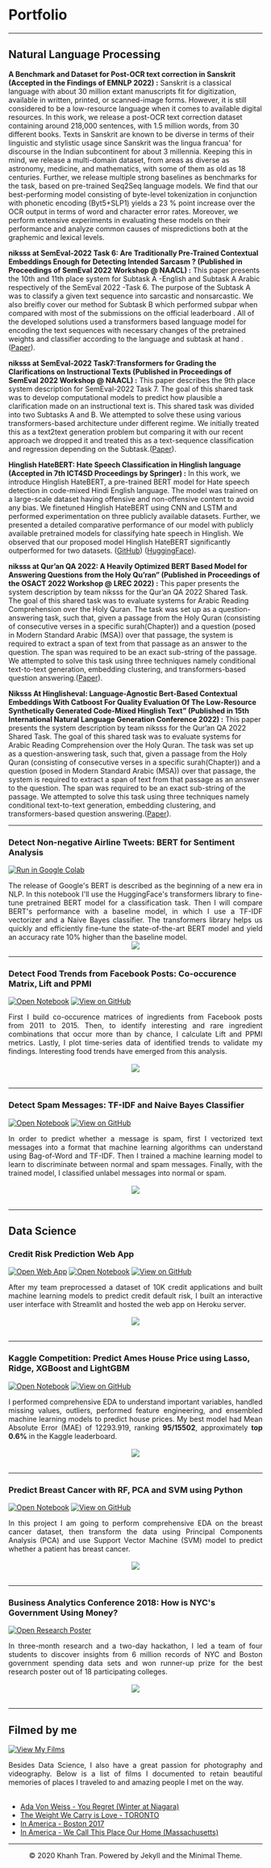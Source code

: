 # Portfolio
---
## Natural Language Processing

**A Benchmark and Dataset for Post-OCR text correction in Sanskrit (Accepted in the Findings of EMNLP 2022) :** Sanskrit is a classical language with about 30 million extant manuscripts fit for digitization, available in written, printed, or scanned-image forms. However, it is still considered to be a low-resource language when it comes to available digital resources.  In this work, we release a post-OCR text correction dataset containing around 218,000 sentences, with 1.5 million words, from 30 different books. Texts in Sanskrit are known to be diverse in terms of their linguistic and stylistic usage since Sanskrit was the lingua francua' for discourse in the Indian subcontinent for about 3 millennia. Keeping this in mind, we release a multi-domain dataset, from areas as diverse as astronomy, medicine, and mathematics, with some of them as old as 18 centuries. Further, we release multiple strong baselines as benchmarks for the task, based on pre-trained Seq2Seq language models. We find that our best-performing model consisting of byte-level tokenization in conjunction with phonetic encoding (Byt5+SLP1) yields a 23 % point increase over the OCR output in terms of word and character error rates. Moreover, we perform extensive experiments in evaluating these models on their performance and analyze common causes of mispredictions both at the graphemic and lexical levels.

**niksss at SemEval-2022 Task 6: Are Traditionally Pre-Trained Contextual Embeddings Enough for Detecting Intended Sarcasm ? (Published in Proceedings of SemEval 2022 Workshop @ NAACL) :** This paper presents the 10th and 11th place system for Subtask A -English and Subtask A Arabic respectively of the SemEval 2022 -Task 6. The purpose of the Subtask A was to classify a given text sequence into sarcastic and nonsarcastic. We also breifly cover our method for Subtask B which performed subpar when compared with most of the submissions on the official leaderboard . All of the developed solutions used a transformers based language model for encoding the text sequences with necessary changes of the pretrained weights and classifier according to the language and subtask at hand .([Paper](https://aclanthology.org/2022.semeval-1.127/)).

**niksss at SemEval-2022 Task7:Transformers for Grading the Clarifications on Instructional Texts (Published in Proceedings of SemEval 2022 Workshop @ NAACL) :** This paper describes the 9th place system description for SemEval-2022 Task 7. The goal of this shared task was to develop computational models to predict how plausible a clarification made on an instructional text is. This shared task was divided into two Subtasks A and B. We attempted to solve these using various transformers-based architecture under different regime. We initially treated this as a text2text generation problem but comparing it with our recent approach we dropped it and treated this as a text-sequence classification and regression depending on the Subtask.([Paper](https://aclanthology.org/2022.semeval-1.154/)).

**Hinglish HateBERT: Hate Speech Classification in Hinglish language (Accepted in 7th ICT4SD Proceedings by Springer) :** In this work, we introduce Hinglish HateBERT, a pre-trained BERT model for Hate speech detection in code-mixed Hindi English language. The model was trained on a large-scale dataset having offensive and non-offensive content to avoid any bias. We finetuned Hinglish HateBERT using CNN and LSTM and performed experimentation on three publicly available datasets. Further, we presented a detailed comparative performance of our model with publicly available pretrained models for classifying hate speech in Hinglish. We observed that our proposed model Hinglish HateBERT significantly outperformed for two datasets.
 ([GitHub](https://github.com/nikhilbyte/EH-Code-Mixed-BERT)) ([HuggingFace](https://huggingface.co/niksss/Hinglish-HATEBERT)).

**niksss at Qur’an QA 2022: A Heavily Optimized BERT Based Model for Answering Questions from the Holy Qu’ran” (Published in Proceedings of the OSACT 2022 Workshop @ LREC 2022) :** This paper presents the system description by team niksss for the Qur’an QA 2022 Shared Task. The goal of this shared task was to evaluate systems for Arabic Reading Comprehension over the Holy Quran. The task was set up as a question-answering task, such that, given a passage from the Holy Quran (consisting of consecutive verses in a specific surah(Chapter)) and a question (posed in Modern Standard Arabic (MSA)) over that passage, the system is required to extract a span of text from that passage as an answer to the question. The span was required to be an exact sub-string of the passage. We attempted to solve this task using three techniques namely conditional text-to-text generation, embedding clustering, and transformers-based question answering.([Paper](http://www.lrec-conf.org/proceedings/lrec2022/workshops/OSACT/pdf/2022.osact-1.15.pdf)).

**Niksss At Hinglisheval: Language-Agnostic Bert-Based Contextual Embeddings With Catboost For Quality Evaluation Of The Low-Resource Synthetically Generated Code-Mixed Hinglish Text” (Published in 15th International Natural Language Generation Conference 2022) :** This paper presents the system description by team niksss for the Qur’an QA 2022 Shared Task. The goal of this shared task was to evaluate systems for Arabic Reading Comprehension over the Holy Quran. The task was set up as a question-answering task, such that, given a passage from the Holy Quran (consisting of consecutive verses in a specific surah(Chapter)) and a question (posed in Modern Standard Arabic (MSA)) over that passage, the system is required to extract a span of text from that passage as an answer to the question. The span was required to be an exact sub-string of the passage. We attempted to solve this task using three techniques namely conditional text-to-text generation, embedding clustering, and transformers-based question answering.([Paper](https://inlgmeeting.github.io/poster_paper34.html)).



---
### Detect Non-negative Airline Tweets: BERT for Sentiment Analysis

[![Run in Google Colab](https://img.shields.io/badge/Colab-Run_in_Google_Colab-blue?logo=Google&logoColor=FDBA18)](https://colab.research.google.com/drive/1f32gj5IYIyFipoINiC8P3DvKat-WWLUK)

<div style="text-align: justify">The release of Google's BERT is described as the beginning of a new era in NLP. In this notebook I'll use the HuggingFace's transformers library to fine-tune pretrained BERT model for a classification task. Then I will compare BERT's performance with a baseline model, in which I use a TF-IDF vectorizer and a Naive Bayes classifier. The transformers library helps us quickly and efficiently fine-tune the state-of-the-art BERT model and yield an accuracy rate 10% higher than the baseline model.</div>

<center><img src="images/BERT-classification.png"/></center>

---
### Detect Food Trends from Facebook Posts: Co-occurence Matrix, Lift and PPMI

[![Open Notebook](https://img.shields.io/badge/Jupyter-Open_Notebook-blue?logo=Jupyter)](projects/detect-food-trends-facebook.html)
[![View on GitHub](https://img.shields.io/badge/GitHub-View_on_GitHub-blue?logo=GitHub)](https://github.com/chriskhanhtran/facebook-detect-food-trends)

<div style="text-align: justify">First I build co-occurence matrices of ingredients from Facebook posts from 2011 to 2015. Then, to identify interesting and rare ingredient combinations that occur more than by chance, I calculate Lift and PPMI metrics. Lastly, I plot time-series data of identified trends to validate my findings. Interesting food trends have emerged from this analysis.</div>
<br>
<center><img src="images/fb-food-trends.png"></center>
<br>

---
### Detect Spam Messages: TF-IDF and Naive Bayes Classifier

[![Open Notebook](https://img.shields.io/badge/Jupyter-Open_Notebook-blue?logo=Jupyter)](projects/detect-spam-nlp.html)
[![View on GitHub](https://img.shields.io/badge/GitHub-View_on_GitHub-blue?logo=GitHub)](https://github.com/chriskhanhtran/detect-spam-messages-nlp/blob/master/detect-spam-nlp.ipynb)

<div style="text-align: justify">In order to predict whether a message is spam, first I vectorized text messages into a format that machine learning algorithms can understand using Bag-of-Word and TF-IDF. Then I trained a machine learning model to learn to discriminate between normal and spam messages. Finally, with the trained model, I classified unlabel messages into normal or spam.</div>
<br>
<center><img src="images/detect-spam-nlp.png"/></center>
<br>

---
## Data Science

### Credit Risk Prediction Web App

[![Open Web App](https://img.shields.io/badge/Heroku-Open_Web_App-blue?logo=Heroku)](http://credit-risk.herokuapp.com/)
[![Open Notebook](https://img.shields.io/badge/Jupyter-Open_Notebook-blue?logo=Jupyter)](https://github.com/chriskhanhtran/credit-risk-prediction/blob/master/documents/Notebook.ipynb)
[![View on GitHub](https://img.shields.io/badge/GitHub-View_on_GitHub-blue?logo=GitHub)](https://github.com/chriskhanhtran/credit-risk-prediction)

<div style="text-align: justify">After my team preprocessed a dataset of 10K credit applications and built machine learning models to predict credit default risk, I built an interactive user interface with Streamlit and hosted the web app on Heroku server.</div>
<br>
<center><img src="images/credit-risk-webapp.png"/></center>
<br>

---
### Kaggle Competition: Predict Ames House Price using Lasso, Ridge, XGBoost and LightGBM

[![Open Notebook](https://img.shields.io/badge/Jupyter-Open_Notebook-blue?logo=Jupyter)](projects/ames-house-price.html)
[![View on GitHub](https://img.shields.io/badge/GitHub-View_on_GitHub-blue?logo=GitHub)](https://github.com/chriskhanhtran/kaggle-house-price/blob/master/ames-house-price.ipynb)

<div style="text-align: justify">I performed comprehensive EDA to understand important variables, handled missing values, outliers, performed feature engineering, and ensembled machine learning models to predict house prices. My best model had Mean Absolute Error (MAE) of 12293.919, ranking <b>95/15502</b>, approximately <b>top 0.6%</b> in the Kaggle leaderboard.</div>
<br>
<center><img src="images/ames-house-price.jpg"/></center>
<br>

---
### Predict Breast Cancer with RF, PCA and SVM using Python

[![Open Notebook](https://img.shields.io/badge/Jupyter-Open_Notebook-blue?logo=Jupyter)](projects/breast-cancer.html)
[![View on GitHub](https://img.shields.io/badge/GitHub-View_on_GitHub-blue?logo=GitHub)](https://github.com/chriskhanhtran/predict-breast-cancer-with-rf-pca-svm/blob/master/breast-cancer.ipynb)

<div style="text-align: justify">In this project I am going to perform comprehensive EDA on the breast cancer dataset, then transform the data using Principal Components Analysis (PCA) and use Support Vector Machine (SVM) model to predict whether a patient has breast cancer.</div>
<br>
<center><img src="images/breast-cancer.png"/></center>
<br>

---
### Business Analytics Conference 2018: How is NYC's Government Using Money?

[![Open Research Poster](https://img.shields.io/badge/PDF-Open_Research_Poster-blue?logo=adobe-acrobat-reader&logoColor=white)](pdf/bac2018.pdf)

<div style="text-align: justify">In three-month research and a two-day hackathon, I led a team of four students to discover insights from 6 million records of NYC and Boston government spending data sets and won runner-up prize for the best research poster out of 18 participating colleges.</div>
<br>
<center><img src="images/bac2018.JPG"/></center>
<br>

---
## Filmed by me

[![View My Films](https://img.shields.io/badge/YouTube-View_My_Films-grey?logo=youtube&labelColor=FF0000)](https://www.youtube.com/watch?v=vfZwdEWgUPE)

<div style="text-align: justify">Besides Data Science, I also have a great passion for photography and videography. Below is a list of films I documented to retain beautiful memories of places I traveled to and amazing people I met on the way.</div>
<br>

- [Ada Von Weiss - You Regret (Winter at Niagara)](https://www.youtube.com/watch?v=-5esqvmPnHI)
- [The Weight We Carry is Love - TORONTO](https://www.youtube.com/watch?v=vfZwdEWgUPE)
- [In America - Boston 2017](https://www.youtube.com/watch?v=YdXufiebgyc)
- [In America - We Call This Place Our Home (Massachusetts)](https://www.youtube.com/watch?v=jzfcM_iO0FU)

---
<center>© 2020 Khanh Tran. Powered by Jekyll and the Minimal Theme.</center>
